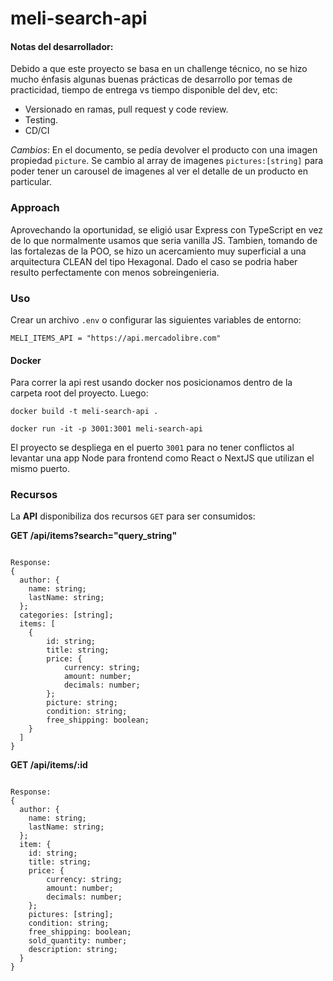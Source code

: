 # meli-search-api

#### Notas del desarrollador:

Debido a que este proyecto se basa en un challenge técnico, no se hizo mucho énfasis algunas buenas prácticas de desarrollo por temas de practicidad, tiempo de entrega vs tiempo disponible del dev, etc:

- Versionado en ramas, pull request y code review.
- Testing.
- CD/CI

$Cambios$:
En el documento, se pedía devolver el producto con una imagen propiedad `picture`. Se cambio al array de imagenes `pictures:[string]` para poder tener un carousel de imagenes al ver el detalle de un producto en particular.

### Approach

Aprovechando la oportunidad, se eligió usar Express con TypeScript en vez de lo que normalmente usamos que seria vanilla JS. Tambien, tomando de las fortalezas de la POO, se hizo un acercamiento muy superficial a una arquitectura CLEAN del tipo Hexagonal. Dado el caso se podria haber resulto perfectamente con menos sobreingenieria.

### Uso

Crear un archivo `.env` o configurar las siguientes variables de entorno:

```
MELI_ITEMS_API = "https://api.mercadolibre.com"
```

#### Docker

Para correr la api rest usando docker nos posicionamos dentro de la carpeta root del proyecto. Luego:

`docker build -t meli-search-api . `

`docker run -it -p 3001:3001 meli-search-api  `

El proyecto se despliega en el puerto `3001` para no tener conflictos al levantar una app Node para frontend como React o NextJS que utilizan el mismo puerto.

### Recursos

La **API** disponibiliza dos recursos `GET` para ser consumidos:

**GET /api/items?search="query_string"**

```

Response:
{
  author: {
    name: string;
    lastName: string;
  };
  categories: [string];
  items: [
    {
        id: string;
        title: string;
        price: {
            currency: string;
            amount: number;
            decimals: number;
        };
        picture: string;
        condition: string;
        free_shipping: boolean;
    }
  ]
}
```

**GET /api/items/:id**

```

Response:
{
  author: {
    name: string;
    lastName: string;
  };
  item: {
    id: string;
    title: string;
    price: {
        currency: string;
        amount: number;
        decimals: number;
    };
    pictures: [string];
    condition: string;
    free_shipping: boolean;
    sold_quantity: number;
    description: string;
  }
}
```

